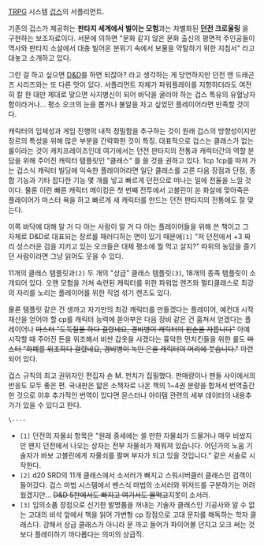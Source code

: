 [TRPG](TRPG.md) 시스템 [겁스](%EA%B2%81%EC%8A%A4.md)의 서플리먼트.

기존의 겁스가 제공하는 **판타지 세계에서 벌이는 모험**과는 차별화된 **[던전](%EB%8D%98%EC%A0%84.md)
크로울링** 을 구현하는 보조자료이다. 서문에 의하면 "문화 같지 않은 문화 출신의 평면적 주인공들이 역사와 판타지 소설에서 대충 빌어온
분위기 속에서 보물을 약탈하기 위한 지침서" 라고 대놓고 소개하고 있다.

그런 걸 하고 싶으면 [D&D](D%26D.md)를 하면 되잖아? 라고 생각하는 게 당연하지만 던전 앤 드래곤즈 시리즈와는 또 다른
맛이 있다. 서플리먼트 자체가 파워플레이를 지향하더라도 여전히 칼 한 대만 제대로 맞으면 사지병신이 되어 바닥을 굴러야 하는 겁스 특유의
유혈낭자함이라거나... 평소 오크의 눈을 뽑거나 불알을 차고 싶었던 플레이어라면 만족할 것이다.

캐릭터의 입체성과 게임 진행의 내적 정밀함을 추구하는 것이 원래 겁스의 방향성이지만 장르의 특성을 위해 많은 부분을 간략화한 것이 특징.
대표적으로 겁스는 클래스가 없는 룰이라는 것이 캐치프레이즈인데 여기에서는 던전 판타지의 전통과 캐릭터간의 역할 분담을 위해 주어진 캐릭터
탬플릿인 "클래스" 를 쓸 것을 권하고 있다. 1cp 1cp를 따져 가는 겁스식 캐릭터 빌딩에 익숙한 플레이어라면 일단 클래스를 고른 다음
장점과 단점, 종합 기능과 기타 잡다한 기능 몇 개를 넣고 빠르게 던전으로 떠나는 일에 전율을 느낄 것이다. 물론 이런 빠른 캐릭터 메이킹은
첫 번째 전투에서 고블린이 쏜 화살에 맞아죽은 플레이어가 마스터 욕을 하고 빠르게 새 캐릭터를 만드는 던전 판타지의 전통에도 잘 맞는다.

이쪽 바닥에 대해 알 거 다 아는 사람이 알 거 다 아는 플레이어들을 위해 쓴 책이고 그 자체로 D&D로 대표되는 장르를 패러디하는 면이
있기 때문에`[1]` "저 던전에서 +3 짜리 성스러운 검을 지키고 있는 오크들은 대체 평소에 뭘 먹고 살지?" 따위의 농담을 즐기던
사람이라면 그냥 읽어도 웃을 수 있다.

11개의 클래스 탬플릿과`[2]` 두 개의 "상급" 클래스 템플릿`[3]`, 18개의 종족 탬플릿이 소개되어 있다. 오랜 모험을 거쳐 숙련된
캐릭터를 위한 파워업 렌즈와 멀티클래스로 최강의 자리를 노리는 플레이어를 위한 직업 섞기 렌즈도 있다.

물론 탬플릿 같은 건 생까고 자기만의 최강 캐릭터를 만들겠다는 플레이어, 예컨대 시작 재산을 얻어야 할 cp를 캐릭터 능력에 쏟아부은 다음
장비 같은 건 훔쳐서 얻겠다는 플레이어나 <del>마스터 "도둑질을 하다 걸렸네요, 경비병이 캐릭터의 왼손을 자릅니다"</del> 아예
시작할 때 주어진 돈을 위조해서 비싼 갑옷을 사겠다는 흉악한 먼치킨들을 위한 룰도 <del>마스터 "화폐를 위조하다 걸렸네요, 경비병이 녹인
은을 캐릭터의 머리에 붓습니다."</del> 마련되어 있다.

겁스 규칙의 최고 권위자인 편집자 숀 M. 펀치가 집필했다. 판매량이나 팬들 사이에서의 반응도 모두 좋은 편. 국내판은 얇은 소책자로 나온
책의 1~4권 분량을 합쳐서 번역출간한 것으로 이후 추가적인 번역이 있다면 몬스터나 아이템 관련의 세부 데이터의 내용추가가 있을 수 있다고
한다.

`\----`

  * `[1]` 던전의 자물쇠 항목은 "원래 중세에는 쓸 만한 자물쇠가 드물거나 매우 비쌌지만 왠지 던전에서 나오는 상자는 전부 자물쇠가 채워져 있습니다. 어딘가의 노움 기술자가 바보 고블린에게 자물쇠를 팔며 부자가 되고 있을 것입니다." 같은 서술로 시작한다.
  * `[2]` d20 SRD의 11개 클래스에서 소서러가 빠지고 스워시버클러 클래스인 검객이 들어갔다. 겁스 마법 시스템에서 벤스식 마법의 소서러와 위저드를 구분하기는 어려웠겠지만... <del>D&D 5판에서도 빠지고 여기서도 물먹고</del>지못미 소서러.
  * `[3]` 임의소품 장점으로 신기한 발명품을 꺼내는 기술자 클래스인 기공사와 알 수 없는 고대의 비석 앞에서 책을 읽어 가변형 cp 장점으로 고대 문자를 해독하는 학자 클래스다. 강해서 상급 클래스가 아니라 문 까고 들어가 파이어볼 던지고 오크 써는 것보다 플레이하기 까다롭다는 의미의 상급직.

